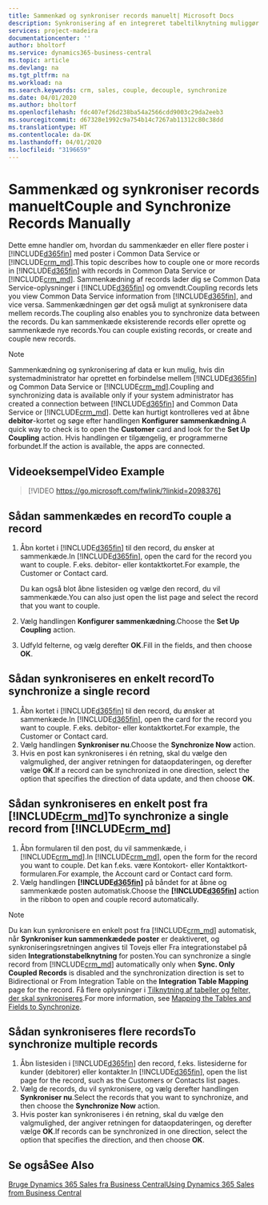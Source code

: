 ```yaml
---
title: Sammenkæd og synkroniser records manuelt| Microsoft Docs
description: Synkronisering af en integreret tabeltilknytning muliggør synkronisering af data i alle records i en tabel i Business Central og Dynamics 365 Sales-enheden, der er sammenkædet.
services: project-madeira
documentationcenter: ''
author: bholtorf
ms.service: dynamics365-business-central
ms.topic: article
ms.devlang: na
ms.tgt_pltfrm: na
ms.workload: na
ms.search.keywords: crm, sales, couple, decouple, synchronize
ms.date: 04/01/2020
ms.author: bholtorf
ms.openlocfilehash: fdc407ef26d238ba54a2566cdd9003c29da2eeb3
ms.sourcegitcommit: d67328e1992c9a754b14c7267ab11312c80c38dd
ms.translationtype: HT
ms.contentlocale: da-DK
ms.lasthandoff: 04/01/2020
ms.locfileid: "3196659"
---
```

# <a name="couple-and-synchronize-records-manually"></a><span data-ttu-id="69504-103">Sammenkæd og synkroniser records manuelt</span><span class="sxs-lookup"><span data-stu-id="69504-103">Couple and Synchronize Records Manually</span></span>
<span data-ttu-id="69504-104">Dette emne handler om, hvordan du sammenkæder en eller flere poster i [!INCLUDE[d365fin](includes/d365fin_md.md)] med poster i Common Data Service or [!INCLUDE[crm_md](includes/crm_md.md)].</span><span class="sxs-lookup"><span data-stu-id="69504-104">This topic describes how to couple one or more records in [!INCLUDE[d365fin](includes/d365fin_md.md)] with records in Common Data Service or [!INCLUDE[crm_md](includes/crm_md.md)].</span></span> <span data-ttu-id="69504-105">Sammenkædning af records lader dig se Common Data Service-oplysninger i [!INCLUDE[d365fin](includes/d365fin_md.md)] og omvendt.</span><span class="sxs-lookup"><span data-stu-id="69504-105">Coupling records lets you view Common Data Service information from [!INCLUDE[d365fin](includes/d365fin_md.md)], and vice versa.</span></span> <span data-ttu-id="69504-106">Sammenkædningen gør det også muligt at synkronisere data mellem records.</span><span class="sxs-lookup"><span data-stu-id="69504-106">The coupling also enables you to synchronize data between the records.</span></span> <span data-ttu-id="69504-107">Du kan sammenkæde eksisterende records eller oprette og sammenkæde nye records.</span><span class="sxs-lookup"><span data-stu-id="69504-107">You can couple existing records, or create and couple new records.</span></span>

> [!Note]
> <span data-ttu-id="69504-108">Sammenkædning og synkronisering af data er kun mulig, hvis din systemadministrator har oprettet en forbindelse mellem [!INCLUDE[d365fin](includes/d365fin_md.md)] og Common Data Service or [!INCLUDE[crm_md](includes/crm_md.md)].</span><span class="sxs-lookup"><span data-stu-id="69504-108">Coupling and synchronizing data is available only if your system administrator has created a connection between [!INCLUDE[d365fin](includes/d365fin_md.md)] and Common Data Service or [!INCLUDE[crm_md](includes/crm_md.md)].</span></span> <span data-ttu-id="69504-109">Dette kan hurtigt kontrolleres ved at åbne **debitor**-kortet og søge efter handlingen **Konfigurer sammenkædning**.</span><span class="sxs-lookup"><span data-stu-id="69504-109">A quick way to check is to open the **Customer** card and look for the **Set Up Coupling** action.</span></span> <span data-ttu-id="69504-110">Hvis handlingen er tilgængelig, er programmerne forbundet.</span><span class="sxs-lookup"><span data-stu-id="69504-110">If the action is available, the apps are connected.</span></span>   

## <a name="video-example"></a><span data-ttu-id="69504-111">Videoeksempel</span><span class="sxs-lookup"><span data-stu-id="69504-111">Video Example</span></span>

> [!VIDEO https://go.microsoft.com/fwlink/?linkid=2098376]

## <a name="to-couple-a-record"></a><span data-ttu-id="69504-112">Sådan sammenkædes en record</span><span class="sxs-lookup"><span data-stu-id="69504-112">To couple a record</span></span>  
1.  <span data-ttu-id="69504-113">Åbn kortet i [!INCLUDE[d365fin](includes/d365fin_md.md)] til den record, du ønsker at sammenkæde.</span><span class="sxs-lookup"><span data-stu-id="69504-113">In [!INCLUDE[d365fin](includes/d365fin_md.md)], open the card for the record you want to couple.</span></span> <span data-ttu-id="69504-114">F.eks. debitor- eller kontaktkortet.</span><span class="sxs-lookup"><span data-stu-id="69504-114">For example, the Customer or Contact card.</span></span>  

    <span data-ttu-id="69504-115">Du kan også blot åbne listesiden og vælge den record, du vil sammenkæde.</span><span class="sxs-lookup"><span data-stu-id="69504-115">You can also just open the list page and select the record that you want to couple.</span></span>  

2.  <span data-ttu-id="69504-116">Vælg handlingen **Konfigurer sammenkædning**.</span><span class="sxs-lookup"><span data-stu-id="69504-116">Choose the **Set Up Coupling** action.</span></span>  
3.  <span data-ttu-id="69504-117">Udfyld felterne, og vælg derefter **OK**.</span><span class="sxs-lookup"><span data-stu-id="69504-117">Fill in the fields, and then choose **OK**.</span></span>  

## <a name="to-synchronize-a-single-record"></a><span data-ttu-id="69504-118">Sådan synkroniseres en enkelt record</span><span class="sxs-lookup"><span data-stu-id="69504-118">To synchronize a single record</span></span>  
1.  <span data-ttu-id="69504-119">Åbn kortet i [!INCLUDE[d365fin](includes/d365fin_md.md)] til den record, du ønsker at sammenkæde.</span><span class="sxs-lookup"><span data-stu-id="69504-119">In [!INCLUDE[d365fin](includes/d365fin_md.md)], open the card for the record you want to couple.</span></span> <span data-ttu-id="69504-120">F.eks. debitor- eller kontaktkortet.</span><span class="sxs-lookup"><span data-stu-id="69504-120">For example, the Customer or Contact card.</span></span>  
2.  <span data-ttu-id="69504-121">Vælg handlingen **Synkroniser nu**.</span><span class="sxs-lookup"><span data-stu-id="69504-121">Choose the **Synchronize Now** action.</span></span>  
3.  <span data-ttu-id="69504-122">Hvis en post kan synkroniseres i én retning, skal du vælge den valgmulighed, der angiver retningen for dataopdateringen, og derefter vælge **OK**.</span><span class="sxs-lookup"><span data-stu-id="69504-122">If a record can be synchronized in one direction, select the option that specifies the direction of data update, and then choose **OK**.</span></span>  

## <a name="to-synchronize-a-single-record-from-crm_md"></a><span data-ttu-id="69504-123">Sådan synkroniseres en enkelt post fra [!INCLUDE[crm_md](includes/crm_md.md)]</span><span class="sxs-lookup"><span data-stu-id="69504-123">To synchronize a single record from [!INCLUDE[crm_md](includes/crm_md.md)]</span></span>  
1.  <span data-ttu-id="69504-124">Åbn formularen til den post, du vil sammenkæde, i [!INCLUDE[crm_md](includes/crm_md.md)].</span><span class="sxs-lookup"><span data-stu-id="69504-124">In [!INCLUDE[crm_md](includes/crm_md.md)], open the form for the record you want to couple.</span></span> <span data-ttu-id="69504-125">Det kan f.eks. være Kontokort- eller Kontaktkort-formularen.</span><span class="sxs-lookup"><span data-stu-id="69504-125">For example, the Account card or Contact card form.</span></span>  
2.  <span data-ttu-id="69504-126">Vælg handlingen **[!INCLUDE[d365fin](includes/d365fin_md.md)]** på båndet for at åbne og sammenkæde posten automatisk.</span><span class="sxs-lookup"><span data-stu-id="69504-126">Choose the **[!INCLUDE[d365fin](includes/d365fin_md.md)]** action in the ribbon to open and couple record automatically.</span></span>

> [!Note]
> <span data-ttu-id="69504-127">Du kan kun synkronisere en enkelt post fra [!INCLUDE[crm_md](includes/crm_md.md)] automatisk, når **Synkroniser kun sammenkædede poster** er deaktiveret, og synkroniseringsretningen angives til Tovejs eller Fra integrationstabel på siden **Integrationstabelknytning** for posten.</span><span class="sxs-lookup"><span data-stu-id="69504-127">You can synchronize a single record from [!INCLUDE[crm_md](includes/crm_md.md)] automatically only when **Sync. Only Coupled Records** is disabled and the synchronization direction is set to Bidirectional or From Integration Table on the **Integration Table Mapping** page for the record.</span></span> <span data-ttu-id="69504-128">Få flere oplysninger i [Tilknytning af tabeller og felter, der skal synkroniseres](admin-how-to-modify-table-mappings-for-synchronization.md#creating-new-records).</span><span class="sxs-lookup"><span data-stu-id="69504-128">For more information, see [Mapping the Tables and Fields to Synchronize](admin-how-to-modify-table-mappings-for-synchronization.md#creating-new-records).</span></span>     

## <a name="to-synchronize-multiple-records"></a><span data-ttu-id="69504-129">Sådan synkroniseres flere records</span><span class="sxs-lookup"><span data-stu-id="69504-129">To synchronize multiple records</span></span>  
1.  <span data-ttu-id="69504-130">Åbn listesiden i [!INCLUDE[d365fin](includes/d365fin_md.md)] den record, f.eks. listesiderne for kunder (debitorer) eller kontakter.</span><span class="sxs-lookup"><span data-stu-id="69504-130">In [!INCLUDE[d365fin](includes/d365fin_md.md)], open the list page for the record, such as the Customers or Contacts list pages.</span></span>  
2.  <span data-ttu-id="69504-131">Vælg de records, du vil synkronisere, og vælg derefter handlingen **Synkroniser nu**.</span><span class="sxs-lookup"><span data-stu-id="69504-131">Select the records that you want to synchronize, and then choose the **Synchronize Now** action.</span></span>  
3.  <span data-ttu-id="69504-132">Hvis poster kan synkroniseres i én retning, skal du vælge den valgmulighed, der angiver retningen for dataopdateringen, og derefter vælge **OK**.</span><span class="sxs-lookup"><span data-stu-id="69504-132">If records can be synchronized in one direction, select the option that specifies the direction, and then choose **OK**.</span></span>  

## <a name="see-also"></a><span data-ttu-id="69504-133">Se også</span><span class="sxs-lookup"><span data-stu-id="69504-133">See Also</span></span>  
[<span data-ttu-id="69504-134">Bruge Dynamics 365 Sales fra Business Central</span><span class="sxs-lookup"><span data-stu-id="69504-134">Using Dynamics 365 Sales from Business Central</span></span>](marketing-integrate-dynamicscrm.md)
